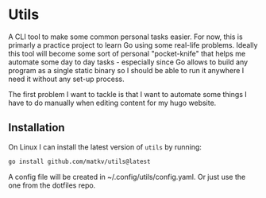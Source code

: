 # Utils

A CLI tool to make some common personal tasks easier. For now, this is primarly a practice project to learn Go using some real-life problems. Ideally this tool will become some sort of personal "pocket-knife" that helps me automate some day to day tasks - especially since Go allows to build any program as a single static binary so I should be able to run it anywhere I need it without any set-up process.

The first problem I want to tackle is that I want to automate some things I have to do manually when editing content for my hugo website.

## Installation

On Linux I can install the latest version of `utils` by running:

```bash
go install github.com/matkv/utils@latest
```

A config file will be created in ~/.config/utils/config.yaml. Or just use the one from the dotfiles repo.
